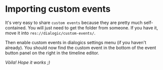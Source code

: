 # Importing custom events

It's very easy to share `custom events` because they are pretty much self-contained.
You will just need to get the folder from someone. If you have it, move it into `res://dialogic/custom-events/`.

Then enable custom events in dialogics settings menu (if you haven't already).
You should now find the custom event in the bottom of the event button panel on the right in the timeline editor.

*Vòila! Hope it works ;)*